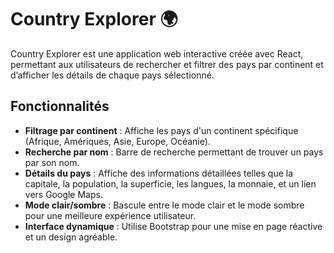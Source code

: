 # Country Explorer 🌍

Country Explorer est une application web interactive créée avec React, permettant aux utilisateurs de rechercher et filtrer des pays par continent et d’afficher les détails de chaque pays sélectionné.

## Fonctionnalités

- **Filtrage par continent** : Affiche les pays d'un continent spécifique (Afrique, Amériques, Asie, Europe, Océanie).
- **Recherche par nom** : Barre de recherche permettant de trouver un pays par son nom.
- **Détails du pays** : Affiche des informations détaillées telles que la capitale, la population, la superficie, les langues, la monnaie, et un lien vers Google Maps.
- **Mode clair/sombre** : Bascule entre le mode clair et le mode sombre pour une meilleure expérience utilisateur.
- **Interface dynamique** : Utilise Bootstrap pour une mise en page réactive et un design agréable.

